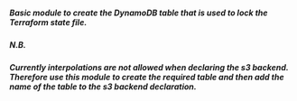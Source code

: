 ##### Basic module to create the DynamoDB table that is used to lock the Terraform state file.

##### N.B.
##### Currently interpolations are not allowed when declaring the s3 backend. Therefore use this module to create the required table and then add the name of the table to the s3 backend declaration. 
